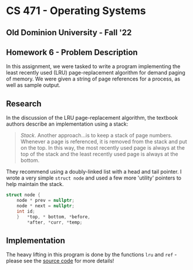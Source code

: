 # CS 471 - Operating Systems
## Old Dominion University - Fall '22

## Homework 6 - Problem Description

In this assignment, we were tasked to write a program implementing the least
recently used (LRU) page-replacement algorithm for demand paging of memory. We 
were given a string of page references for a process, as well as sample output.

## Research

In the discussion of the LRU page-replacement algorithm, the textbook authors
describe an implementation using a stack:

>*Stack*. Another approach...is to keep a stack of page numbers. Whenever a
>page is referenced, it is removed from the stack and put on the top. In this
>way, the most recently used page is always at the top of the stack and the
>least recently used page is always at the bottom.

They recommend using a doubly-linked list with a head and tail pointer. I wrote
a very simple `struct node` and used a few more 'utility' pointers to help 
maintain the stack.

``` C++
struct node {
    node * prev = nullptr;
    node * next = nullptr;
    int id;
    }   *top, * bottom, *before,
        *after, *curr, *temp;
```

## Implementation

The heavy lifting in this program is done by the functions `lru` and `ref` -
please see the [source code](lru.cpp) for more details!
